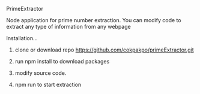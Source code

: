 PrimeExtractor


Node application for prime number extraction. 
You can modify code to extract any type of information from any webpage



Installation...

1. clone or download repo https://github.com/cokpakpo/primeExtractor.git

2. run npm install to download packages

3. modify source code.

4. npm run to start extraction
